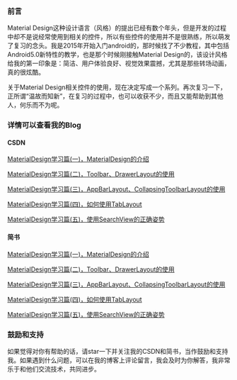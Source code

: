 ### 前言
Material Design这种设计语言（风格）的提出已经有数个年头，但是开发的过程中却不是说经常使用到相关的控件，所以有些控件的使用并不是很熟练，所以萌发了复习的念头。我是2015年开始入门android的，那时候找了不少教程，其中包括Android5.0新特性的教学，也是那个时候刚接触Material Design的，该设计风格给我的第一印象是：简洁、用户体验良好、视觉效果震撼，尤其是那些转场动画，真的很炫酷。

关于Material Design相关控件的使用，现在决定写成一个系列。再次复习一下，正所谓“温故而知新”，在复习的过程中，也可以收获不少，而且又能帮助到其他人，何乐而不为呢。

### 详情可以查看我的Blog


#### CSDN

[MaterialDesign学习篇(一)，MaterialDesign的介绍](http://blog.csdn.net/chay_chan/article/details/76038374)

[MaterialDesign学习篇(二)，Toolbar、DrawerLayout的使用](http://blog.csdn.net/chay_chan/article/details/76038408)

[MaterialDesign学习篇(三)，AppBarLayout、CollapsingToolbarLayout的使用](http://blog.csdn.net/Chay_Chan/article/details/76262007)

[MaterialDesign学习篇(四)，如何使用TabLayout](http://blog.csdn.net/Chay_Chan/article/details/76407276)

[MaterialDesign学习篇(五)，使用SearchView的正确姿势](http://blog.csdn.net/chay_chan/article/details/76511028)


#### 简书

[MaterialDesign学习篇(一)，MaterialDesign的介绍](http://www.jianshu.com/p/177d1a2abca7)

[MaterialDesign学习篇(二)，Toolbar、DrawerLayout的使用](http://www.jianshu.com/p/27e62a974ff1)

[MaterialDesign学习篇(三)，AppBarLayout、CollapsingToolbarLayout的使用](http://www.jianshu.com/p/c8d2b94f016f)

[MaterialDesign学习篇(四)，如何使用TabLayout](http://www.jianshu.com/p/61c3f5638a25)

[MaterialDesign学习篇(五)，使用SearchView的正确姿势](http://www.jianshu.com/p/16f9e995e454)

### 鼓励和支持

如果觉得对你有帮助的话，请star一下并关注我的CSDN和简书，当作鼓励和支持我。如果遇到什么问题，可以在我的博客上评论留言，我会及时为你解答，我非常乐于和他们交流技术，共同进步。